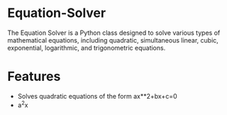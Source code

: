 # Equation-Solver
The Equation Solver is a Python class designed to solve various types of mathematical equations, including quadratic, simultaneous linear, cubic, exponential, logarithmic, and trigonometric equations.

# Features
* Solves quadratic equations of the form ax**2+bx+c=0
* a<sup>2</sup>x
